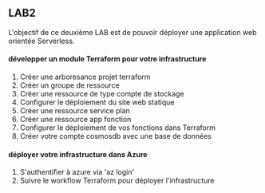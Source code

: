 ## LAB2
L'objectif de ce deuxième LAB est de pouvoir déployer une application web orientée Serverless.

#### développer un module Terraform pour votre infrastructure
1. Créer une arboresance projet terraform 
2. Créer un groupe de ressource
3. Créer une ressource de type compte de stockage
4. Configurer le déploiement du site web statique
5. Créer une ressource service plan
6. Créer une ressource app fonction
7. Configurer le déploiement de vos fonctions dans Terraform
8. Créer votre compte cosmosdb avec une base de données

#### déployer votre infrastructure dans Azure
1. S'authentifier à azure via 'az login' 
2. Suivre le workflow Terraform pour déployer l'infrastructure
